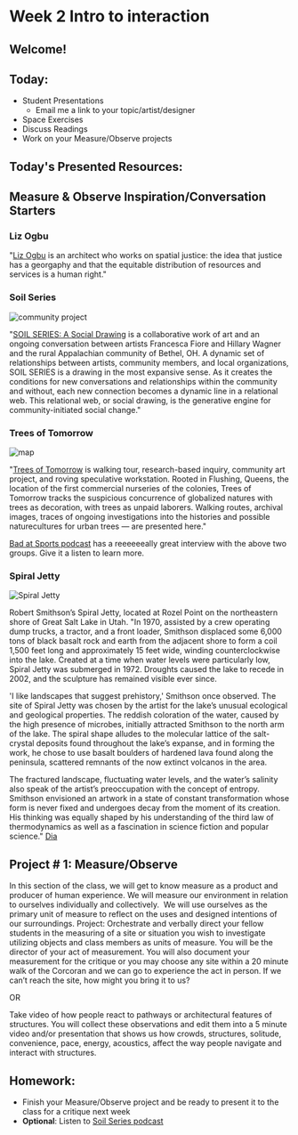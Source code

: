 # Week 2 Intro to interaction

## Welcome!

## Today:

- Student Presentations
  - Email me a link to your topic/artist/designer
- Space Exercises
- Discuss Readings
- Work on your Measure/Observe projects

## Today's Presented Resources:

## Measure & Observe Inspiration/Conversation Starters

### Liz Ogbu
"[Liz Ogbu](https://www.ted.com/talks/liz_ogbu_what_if_gentrification_was_about_healing_communities_instead_of_displacing_them?language=en#t-884050) is an architect who works on spatial justice: the idea that justice has a georgaphy and that the equitable distribution of resources and services is a human right."

### Soil Series

![community project](https://soilseriesbethel.files.wordpress.com/2018/01/soilseries_fiore_wagner_06.jpg?w=2280)

"[SOIL SERIES: A Social Drawing](https://soilseriesbethel.com/author/soilseriesbethel/) is a collaborative work of art and an ongoing conversation between artists Francesca Fiore and Hillary Wagner and the rural Appalachian community of Bethel, OH. A dynamic set of relationships between artists, community members, and local organizations, SOIL SERIES is a drawing in the most expansive sense. As it creates the conditions for new conversations and relationships within the community and without, each new connection becomes a dynamic line in a relational web. This relational web, or social drawing, is the generative engine for community-initiated social change."

### Trees of Tomorrow

![map](http://www.treesoftomorrow.life/wp-content/uploads/2018/05/ToTOEroute-1024x637.png)

"[Trees of Tomorrow](http://www.treesoftomorrow.life/) is walking tour, research-based inquiry, community art project, and roving speculative workstation. Rooted in Flushing, Queens, the location of the first commercial nurseries of the colonies, Trees of Tomorrow tracks the suspicious concurrence of globalized natures with trees as decoration, with trees as unpaid laborers. Walking routes, archival images, traces of ongoing investigations into the histories and possible naturecultures for urban trees — are presented here."

[Bad at Sports podcast](https://soilseriesbethel.com/2018/06/24/soil-series-on-bad-at-sports-podcast/) has a reeeeeeally great interview with the above two groups. Give it a listen to learn more.

### Spiral Jetty

![Spiral Jetty](https://www.diaart.org/media/w1050h700/object/smi-spiraljetty-steinmetz.jpg)

Robert Smithson’s Spiral Jetty, located at Rozel Point on the northeastern shore of Great Salt Lake in Utah. "In 1970, assisted by a crew operating dump trucks, a tractor, and a front loader, Smithson displaced some 6,000 tons of black basalt rock and earth from the adjacent shore to form a coil 1,500 feet long and approximately 15 feet wide, winding counterclockwise into the lake. Created at a time when water levels were particularly low, Spiral Jetty was submerged in 1972. Droughts caused the lake to recede in 2002, and the sculpture has remained visible ever since.

'I like landscapes that suggest prehistory,' Smithson once observed. The site of Spiral Jetty was chosen by the artist for the lake’s unusual ecological and geological properties. The reddish coloration of the water, caused by the high presence of microbes, initially attracted Smithson to the north arm of the lake. The spiral shape alludes to the molecular lattice of the salt-crystal deposits found throughout the lake’s expanse, and in forming the work, he chose to use basalt boulders of hardened lava found along the peninsula, scattered remnants of the now extinct volcanos in the area.

The fractured landscape, fluctuating water levels, and the water’s salinity also speak of the artist’s preoccupation with the concept of entropy. Smithson envisioned an artwork in a state of constant transformation whose form is never fixed and undergoes decay from the moment of its creation. His thinking was equally shaped by his understanding of the third law of thermodynamics as well as a fascination in science fiction and popular science." [Dia](https://www.diaart.org/visit/visit/robert-smithson-spiral-jetty)

## Project # 1: 	Measure/Observe

In this section of the class, we will get to know measure as a product and producer of human experience. We will measure our environment in relation to ourselves individually and collectively.  We will use ourselves as the primary unit of measure to reflect on the uses and designed intentions of our surroundings. Project: Orchestrate and verbally direct your fellow students in the measuring of a site or situation you wish to investigate utilizing objects and class members as units of measure. You will be the director of your act of measurement. You will also document your measurement for the critique or you may choose any site within a 20 minute walk of the Corcoran and we can go to experience the act in person. If we can’t reach the site, how might you bring it to us?

OR

Take video of how people react to pathways or architectural features of structures. You will collect these observations and edit them into a 5 minute video and/or presentation that shows us how crowds, structures, solitude, convenience, pace, energy, acoustics, affect the way people navigate and interact with structures.

## Homework:

- Finish your Measure/Observe project and be ready to present it to the class for a critique next week
- **Optional**: Listen to [Soil Series podcast](https://soilseriesbethel.com/2018/06/24/soil-series-on-bad-at-sports-podcast/)
